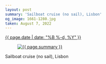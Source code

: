 ```yaml
---
layout: post
summary: 'Sailboat cruise (no sail), Lisbon'
og_image: 1661-1280.jpg
taken: August 7, 2022
---
```


<div class="post">
 <time>
  <a href="/1661">
   {{ page.date | date: "%B %-d, %Y" }}
  </a>
 </time>
 <a href="/1661">
  <figure data-taken="8/7/2022">
   <img alt="{{ page.summary }}" sizes="(min-width: 700px) 50vw, calc(100vw - 2rem)" src="{{ site.assets_url }}/1661-640.jpg" srcset="{{ site.assets_url }}/1661-320.jpg 320w, {{ site.assets_url }}/1661-640.jpg 640w, {{ site.assets_url }}/1661-960.jpg 960w, {{ site.assets_url }}/1661-1280.jpg 1280w"/>
  </figure>
 </a>
 <span>
  Sailboat cruise (no sail), Lisbon
 </span>
</div>
